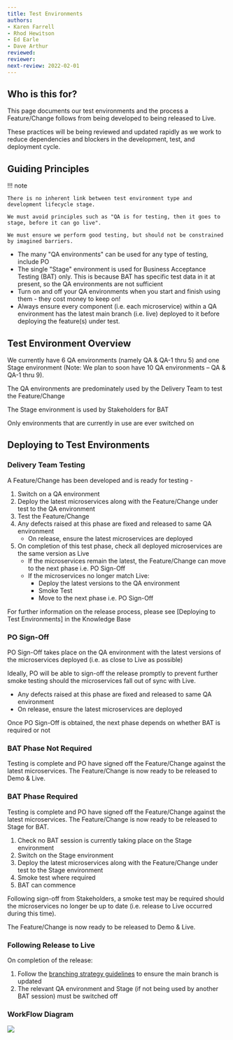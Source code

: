 ```yaml
---
title: Test Environments
authors: 
- Karen Farrell
- Rhod Hewitson
- Ed Earle
- Dave Arthur 
reviewed: 
reviewer:
next-review: 2022-02-01
---
```


## Who is this for?

This page documents our test environments and the process a Feature/Change follows from being developed to being released to Live.

These practices will be being reviewed and updated rapidly as we work to reduce dependencies and blockers in the development, test, and deployment cycle.

## Guiding Principles

!!! note

    There is no inherent link between test environment type and development lifecycle stage. 
    
    We must avoid principles such as "QA is for testing, then it goes to stage, before it can go live".
    
    We must ensure we perform good testing, but should not be constrained by imagined barriers. 


- The many "QA environments" can be used for any type of testing, include PO
- The single "Stage" environment is used for Business Acceptance Testing (BAT) only. This is because BAT has specific test data in it at present, so the QA environments are not sufficient
- Turn on and off your QA environments when you start and finish using them - they cost money to keep on!
- Always ensure every component (i.e. each microservice) within a QA environment has the latest main branch (i.e. live) deployed to it before deploying the feature(s) under test.


## Test Environment Overview

We currently have 6 QA environments (namely QA & QA-1 thru 5) and one Stage environment (Note: We plan to soon have 10 QA environments – QA & QA-1 thru 9).

The QA environments are predominately used by the Delivery Team to test the Feature/Change

The Stage environment is used by Stakeholders for BAT

Only environments that are currently in use are ever switched on

## Deploying to Test Environments
### Delivery Team Testing

A Feature/Change has been developed and is ready for testing -
1. Switch on a QA environment
1. Deploy the latest microservices along with the Feature/Change under test to the QA environment
1. Test the Feature/Change
1. Any defects raised at this phase are fixed and released to same QA environment
   * On release, ensure the latest microservices are deployed
1. On completion of this test phase, check all deployed microservices are the same version as Live
   * If the microservices remain the latest, the Feature/Change can move to the next phase i.e. PO Sign-Off
   * If the microservices no longer match Live:
     * Deploy the latest versions to the QA environment
     * Smoke Test
     * Move to the next phase i.e. PO Sign-Off

For further information on the release process, please see [Deploying to Test Environments] in the Knowledge Base

### PO Sign-Off
PO Sign-Off takes place on the QA environment with the latest versions of the microservices deployed (i.e. as close to Live as possible)

Ideally, PO will be able to sign-off the release promptly to prevent further smoke testing should the microservices fall out of sync with Live.

* Any defects raised at this phase are fixed and released to same QA environment
* On release, ensure the latest microservices are deployed

Once PO Sign-Off is obtained, the next phase depends on whether BAT is required or not



### BAT Phase Not Required
Testing is complete and PO have signed off the Feature/Change against the latest microservices.  The Feature/Change is now ready to be released to Demo & Live.

### BAT Phase Required

Testing is complete and PO have signed off the Feature/Change against the latest microservices.  The Feature/Change is now ready to be released to Stage for BAT.

1. Check no BAT session is currently taking place on the Stage environment
1. Switch on the Stage environment
1. Deploy the latest microservices along with the Feature/Change under test to the Stage environment
1. Smoke test where required
1. BAT can commence

Following sign-off from Stakeholders, a smoke test may be required should the microservices no longer be up to date (i.e. release to Live occurred during this time).

The Feature/Change is now ready to be released to Demo & Live.

### Following Release to Live

On completion of the release:

1. Follow the [branching strategy guidelines](/6.-Engineering/Source-Control,-Versioning-&-Branching-Strategy) to ensure the main branch is updated
1. The relevant QA environment and Stage (if not being used by another BAT session) must be switched off

### WorkFlow Diagram

[![](https://mermaid.ink/img/eyJjb2RlIjoiZ3JhcGggVERcbkFbRGV2ZWxvcG1lbnQgQ29tcGxldGVdIC0tPiB8U3dpdGNoIG9uIFFBIEVudmlyb25tZW50fCBCW0RlcGxveSBsYXRlc3QgbWljcm9zZXJ2aWNlc11cbkIgLS0-IENbRGVwbG95IENvZGUgQ2hhbmdlc11cbkMgLS0-IER7RGVmZWN0cyBGb3VuZH1cbkQgLS0-IHxZZXN8IEFcbkQgLS0-IHxOb3wgRXtMYXRlc3QgbWljcm9zZXJ2aWNlcyBzdGlsbCBkZXBsb3llZD99XG5FIC0tPiB8Tm98IEZbRGVwbG95IGxhdGVzdCBNaWNyb3NlcnZpY2VzXVxuRiAtLT4gR1tTbW9rZSBUZXN0XVxuRyAtLT4gSFtQTyBTaWduIE9mZl1cbkUgLS0-IHxZZXN8IEhcbkggLS0-IEl7RGVmZWN0cyBGb3VuZH1cbkkgLS0-IHxZZXN8IEFcbkkgLS0-IHxOb3wgSntMYXRlc3QgbWljcm9zZXJ2aWNlcyBzdGlsbCBkZXBsb3llZD99XG5KIC0tPiB8Tm98IEtbRGVwbG95IGxhdGVzdCBNaWNyb3NlcnZpY2VzXVxuSyAtLT4gTFtTbW9rZSBUZXN0XVxuTCAtLT4gTXtCQVQgUmVxdWlyZWQ_fVxuSiAtLT4gfFllc3wgTVxuTSAtLT4gfE5vfCBOW1JlbGVhc2UgdG8gRGVtbyAmIExpdmVdXG5NIC0tPiB8WWVzfCBPW1N3aXRjaCBvbiBTdGFnZSBFbnZpcm9ubWVudF1cbk8gLS0-IFBbRGVwbG95IGxhdGVzdCBtaWNyb3NlcnZpY2VzXVxuUCAtLT4gUVtEZXBsb3kgQ29kZSBDaGFuZ2VzXVxuUSAtLT4gUltCQVQgU2lnbmVkIE9mZl1cblIgLS0-IHxZZXN8IFN7TGF0ZXN0IG1pY3Jvc2VydmljZXMgc3RpbGwgZGVwbG95ZWQ_fVxuUyAtLT4gfE5vfCBUW0RlcGxveSBsYXRlc3QgTWljcm9zZXJ2aWNlc11cblQgLS0-IFVbU21va2UgVGVzdF1cblUgLS0-IE5cblMgLS0-IHxZZXN8IE4iLCJtZXJtYWlkIjp7InRoZW1lIjoiZGFyayJ9LCJ1cGRhdGVFZGl0b3IiOmZhbHNlLCJhdXRvU3luYyI6dHJ1ZSwidXBkYXRlRGlhZ3JhbSI6ZmFsc2V9)](https://mermaid.live/edit#eyJjb2RlIjoiZ3JhcGggVERcbkFbRGV2ZWxvcG1lbnQgQ29tcGxldGVdIC0tPiB8U3dpdGNoIG9uIFFBIEVudmlyb25tZW50fCBCW0RlcGxveSBsYXRlc3QgbWljcm9zZXJ2aWNlc11cbkIgLS0-IENbRGVwbG95IENvZGUgQ2hhbmdlc11cbkMgLS0-IER7RGVmZWN0cyBGb3VuZH1cbkQgLS0-IHxZZXN8IEFcbkQgLS0-IHxOb3wgRXtMYXRlc3QgbWljcm9zZXJ2aWNlcyBzdGlsbCBkZXBsb3llZD99XG5FIC0tPiB8Tm98IEZbRGVwbG95IGxhdGVzdCBNaWNyb3NlcnZpY2VzXVxuRiAtLT4gR1tTbW9rZSBUZXN0XVxuRyAtLT4gSFtQTyBTaWduIE9mZl1cbkUgLS0-IHxZZXN8IEhcbkggLS0-IEl7RGVmZWN0cyBGb3VuZH1cbkkgLS0-IHxZZXN8IEFcbkkgLS0-IHxOb3wgSntMYXRlc3QgbWljcm9zZXJ2aWNlcyBzdGlsbCBkZXBsb3llZD99XG5KIC0tPiB8Tm98IEtbRGVwbG95IGxhdGVzdCBNaWNyb3NlcnZpY2VzXVxuSyAtLT4gTFtTbW9rZSBUZXN0XVxuTCAtLT4gTXtCQVQgUmVxdWlyZWQ_fVxuSiAtLT4gfFllc3wgTVxuTSAtLT4gfE5vfCBOW1JlbGVhc2UgdG8gRGVtbyAmIExpdmVdXG5NIC0tPiB8WWVzfCBPW1N3aXRjaCBvbiBTdGFnZSBFbnZpcm9ubWVudF1cbk8gLS0-IFBbRGVwbG95IGxhdGVzdCBtaWNyb3NlcnZpY2VzXVxuUCAtLT4gUVtEZXBsb3kgQ29kZSBDaGFuZ2VzXVxuUSAtLT4gUltCQVQgU2lnbmVkIE9mZl1cblIgLS0-IHxZZXN8IFN7TGF0ZXN0IG1pY3Jvc2VydmljZXMgc3RpbGwgZGVwbG95ZWQ_fVxuUyAtLT4gfE5vfCBUW0RlcGxveSBsYXRlc3QgTWljcm9zZXJ2aWNlc11cblQgLS0-IFVbU21va2UgVGVzdF1cblUgLS0-IE5cblMgLS0-IHxZZXN8IE4iLCJtZXJtYWlkIjoie1xuICBcInRoZW1lXCI6IFwiZGFya1wiXG59IiwidXBkYXRlRWRpdG9yIjpmYWxzZSwiYXV0b1N5bmMiOnRydWUsInVwZGF0ZURpYWdyYW0iOmZhbHNlfQ)
